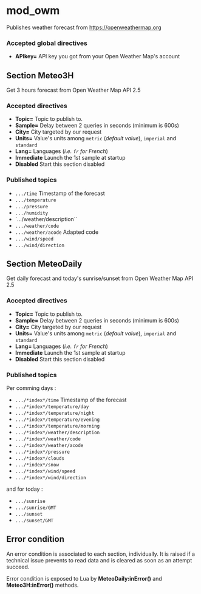mod_owm
===

Publishes weather forecast from https://openweathermap.org

### Accepted global directives

* **APIkey=** API key you got from your Open Weather Map's account

## Section Meteo3H

Get 3 hours forecast from Open Weather Map API 2.5

### Accepted directives

* **Topic=** Topic to publish to.
* **Sample=** Delay between 2 queries in seconds (minimum is 600s)
* **City=** City targeted by our request
* **Units=** Value's units among `metric` (*default value*), `imperial` and `standard`
* **Lang=** Languages (*i.e. `fr` for French*)
* **Immediate** Launch the 1st sample at startup
* **Disabled** Start this section disabled

### Published topics

* `.../time` Timestamp of the forecast
* `.../temperature`
* `.../pressure`
* `.../humidity`
* `.../weather/description``
* `.../weather/code`
* `.../weather/acode` Adapted code
* `.../wind/speed`
* `.../wind/direction`

## Section MeteoDaily

Get daily forecast and today's sunrise/sunset from Open Weather Map API 2.5

### Accepted directives

* **Topic=** Topic to publish to.
* **Sample=** Delay between 2 queries in seconds (minimum is 600s)
* **City=** City targeted by our request
* **Units=** Value's units among `metric` (*default value*), `imperial` and `standard`
* **Lang=** Languages (*i.e. `fr` for French*)
* **Immediate** Launch the 1st sample at startup
* **Disabled** Start this section disabled

### Published topics

Per comming days :

* `.../*index*/time` Timestamp of the forecast
* `.../*index*/temperature/day`
* `.../*index*/temperature/night`
* `.../*index*/temperature/evening`
* `.../*index*/temperature/morning`
* `.../*index*/weather/description`
* `.../*index*/weather/code`
* `.../*index*/weather/acode`
* `.../*index*/pressure`
* `.../*index*/clouds`
* `.../*index*/snow`
* `.../*index*/wind/speed`
* `.../*index*/wind/direction`

and for today :

* `.../sunrise`
* `.../sunrise/GMT`
* `.../sunset`
* `.../sunset/GMT`

## Error condition

An error condition is associated to each section, individually. It is raised if a technical issue prevents to read data and is cleared as soon as an attempt succeed.

Error condition is exposed to Lua by **MeteoDaily:inError()** and **Meteo3H:inError()** methods.
